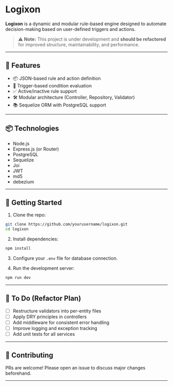 # Logixon

**Logixon** is a dynamic and modular rule-based engine designed to automate decision-making based on user-defined triggers and actions.

> ⚠️ **Note:** This project is under development and **should be refactored** for improved structure, maintainability, and performance.

---

## 🚀 Features

- 📦 JSON-based rule and action definition
- 🔄 Trigger-based condition evaluation
- ✅ Active/inactive rule support
- 🛠️ Modular architecture (Controller, Repository, Validator)
- 📚 Sequelize ORM with PostgreSQL support

---


## 📦 Technologies

- Node.js
- Express.js (or Router)
- PostgreSQL
- Sequelize
- Joi
- JWT
- md5
- debezium

---

## 🧪 Getting Started

1. Clone the repo:

```bash
git clone https://github.com/yourusername/logixon.git
cd logixon
```

2. Install dependencies:

```bash
npm install
```

3. Configure your `.env` file for database connection.

4. Run the development server:

```bash
npm run dev
```

---

## 🧹 To Do (Refactor Plan)

- [ ] Restructure validators into per-entity files
- [ ] Apply DRY principles in controllers
- [ ] Add middleware for consistent error handling
- [ ] Improve logging and exception tracking
- [ ] Add unit tests for all services

---

## 🤝 Contributing

PRs are welcome! Please open an issue to discuss major changes beforehand.

---